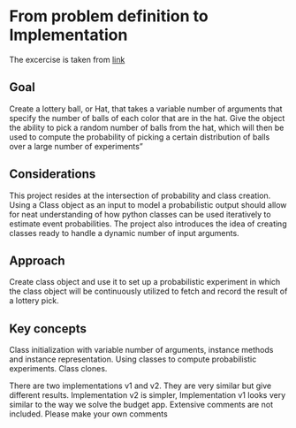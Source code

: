 # From problem definition to Implementation

The excercise is taken from [link](https://towardsdatascience.com/3-useful-projects-to-learn-python-classes-cf0076c36297)

## Goal

Create a lottery ball, or Hat, that takes a variable number of arguments that specify the number of balls of each color that are in the hat. Give the object the ability to pick a random number of balls from the hat, which will then be used to compute the probability of picking a certain distribution of balls over a large number of experiments”


## Considerations 

This project resides at the intersection of probability and class creation. Using a Class object as an input to model a probabilistic output should allow for neat understanding of how python classes can be used iteratively to estimate event probabilities. The project also introduces the idea of creating classes ready to handle a dynamic number of input arguments.​

## Approach

Create class object and use it to set up a probabilistic experiment in which the class object will be continuously utilized to fetch and record the result of a lottery pick.​

## Key concepts 

Class initialization with variable number of arguments, instance methods and instance representation. Using classes to compute probabilistic experiments. Class clones.


There are two implementations v1 and v2. They are very similar but give different results. Implementation v2 is simpler, Implementation v1 looks very similar to the way we solve the budget app. Extensive comments are not included. Please make your own comments

